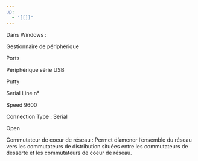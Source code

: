 ```yaml
---
up:
  - "[[]]"
---
```

Dans Windows :

  

Gestionnaire de périphérique

Ports

Périphérique série USB

  

Putty

Serial Line n°<Port COM>

Speed 9600

Connection Type : Serial

Open

  

Commutateur de coeur de réseau : Permet d’amener l’ensemble du réseau vers les commutateurs de distribution situées entre les commutateurs de desserte et les commutateurs de coeur de réseau.